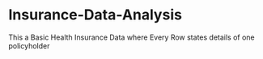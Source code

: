# Insurance-Data-Analysis
This a Basic Health Insurance Data where Every Row states details of one policyholder
